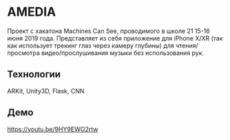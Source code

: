 # AMEDIA

Проект с хакатона Machines Can See, проводимого в школе 21 15-16 июня 2019 года.
Представляет из себя приложение для iPhone X/XR (так как использует трекинг глаз через камеру глубины) для чтения/просмотра видео/прослушивания музыки без использования рук.

## Технологии
ARKit, Unity3D, Flask, CNN

## Демо
https://youtu.be/9HY9EWO2rtw
